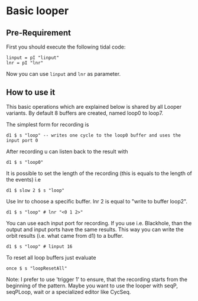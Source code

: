 # Basic looper

## Pre-Requirement

First you should execute the following tidal code:

```
linput = pI "linput"
lnr = pI "lnr"
```

Now you can use `linput` and `lnr` as parameter.

## How to use it

This basic operations which are explained below is shared by all Looper variants. By default 8 buffers are created, named loop0 to loop7.

The simplest form for recording is

```
d1 $ s "loop" -- writes one cycle to the loop0 buffer and uses the input port 0
```

After recording u can listen back to the result with

```
d1 $ s "loop0"
```

It is possible to set the length of the recording (this is equals to the length of the events) i.e

```
d1 $ slow 2 $ s "loop"
```

Use lnr to choose a specific buffer. lnr 2 is equal to "write to buffer loop2".

```
d1 $ s "loop" # lnr "<0 1 2>"
```

You can use each input port for recording. If you use i.e. Blackhole, than the output and input ports have the same results. This way you can write the orbit results (i.e. what came from d1) to a buffer.

```
d1 $ s "loop" # linput 16
```

To reset all loop buffers just evaluate

```
once $ s "loopResetAll"
```

Note: I prefer to use 'trigger 1' to ensure, that the recording starts from the beginning of the pattern.
Maybe you want to use the looper with seqP, seqPLoop, wait or a specialized editor like CycSeq.